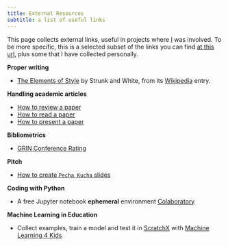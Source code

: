 ```yaml
---
title: External Resources
subtitle: a list of useful links
---
```


This page collects external links, useful in projects where [I](saltgz.github.io) was involved.
To be more specific, this is a selected subset of the links you can find [at this url](https://imada.sdu.dk/Employees/marco/Misc/index.html), plus some that I have collected personally.

**Proper writing**

- [The Elements of Style](http://www.crockford.com/wrrrld/style.html) by Strunk and White, from its [Wikipedia](http://en.wikipedia.org/wiki/The_Elements_of_Style) entry.

**Handling academic articles**

- [How to review a paper](http://users.ecs.soton.ac.uk/hcd/reviewing.html)
- [How to read a paper](http://ccr.sigcomm.org/online/files/p83-keshavA.pdf)
- [How to present a paper](https://www.cc.gatech.edu/faculty/ashwin/wisdom/how-to-present-a-paper.html)

**Bibliometrics**

- [GRIN Conference Rating](http://valutazione.unibas.it/gii-grin-scie-rating/ratingSearch.jsf)

**Pitch**

- [How to create `Pecha Kucha` slides](https://www.pechakucha.org/presentations/how-to-create-slides)

**Coding with Python**

- A free Jupyter notebook **ephemeral** environment [Colaboratory](https://colab.research.google.com/notebooks/welcome.ipynb)

**Machine Learning in Education**

- Collect examples, train a model and test it in [ScratchX](https://scratchx.org/) with [Machine Learning 4 Kids](https://machinelearningforkids.co.uk)
